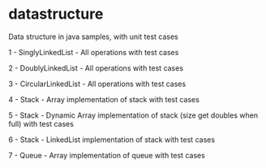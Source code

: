 # datastructure

Data structure in java samples, with unit test cases

1 - SinglyLinkedList - All operations with test cases <br/>

2 - DoublyLinkedList - All operations with test cases <br/>

3 - CircularLinkedList - All operations with test cases <br/>

4 - Stack - Array implementation of stack with test cases <br/>

5 - Stack - Dynamic Array implementation of stack (size get doubles when full) with test cases <br/>

6 - Stack - LinkedList implementation of stack with test cases <br/>

7 - Queue - Array implementation of queue with test cases <br/>